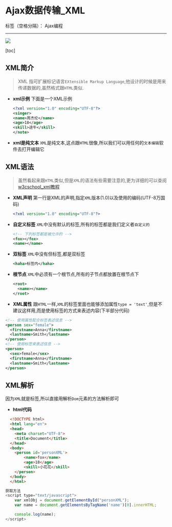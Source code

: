 # Ajax数据传输\_XML

标签（空格分隔）： Ajax编程

---

![](http://static.zybuluo.com/antumuFish/xfnngpb23mze67n7y3y9ir3l/desk.jpg)

\[toc\]

## XML简介

> XML 指可扩展标记语言`EXtensible Markup Language`,他设计的时候是用来传递数据的,虽然格式跟`HTML`类似.

* **xml示例**
  下面是一个XML示例

  ```xml
  <?xml version="1.0" encoding="UTF-8"?>
  <singer>
  <name>周杰伦</name>
  <age>18</age>
  <skill>途牛</skill>
  </note>
  ```

* **xml是纯文本**
  `XML`是纯文本,这点跟`HTML`很像,所以我们可以用任何的`文本编辑`软件去打开编辑它


## XML语法

> 虽然看起来跟`HTML`类似,但是`XML`的语法有些需要注意的,更为详细的可以查阅[w3cschool\_xml教程](http://www.w3school.com.cn/xml/index.asp)

* **XML声明**
  第一行是XML的声明,指定`XML`版本\(1.0\)以及使用的编码\(UTF-8万国码\)

  ```xml
  <?xml version="1.0" encoding="UTF-8"?>
  ```

* **自定义标签**
  `XML`中没有默认的标签,所有的标签都是我们定义者`自定义的`

  ```xml
  <!-- 下列标签都是被允许的 -->
  <fox></fox>
  <name></name>
  ```

* **双标签**
  `XML`中没有但标签,都是双标签

  ```xml
  <haha>标签内</haha>
  ```

* **根节点**
  `XML`中必须有一个根节点,所有的子节点都放置在根节点下

  ```xml
  <root>
    <name></name>
  </root>
  ```


* **XML属性**
  跟`HTML`一样,`XML`的标签里面也能够添加属性`type = 'text'`,但是不建议这样用,而是使用标签的方式来表述内容\(下半部分代码\)

```xml
<!-- 使用属性配合标签表述信息 -->
<person sex="female">
  <firstname>Anna</firstname>
  <lastname>Smith</lastname>
</person>
<!-- 使用标签来表述信息 -->
<person>
  <sex>female</sex>
  <firstname>Anna</firstname>
  <lastname>Smith</lastname>
</person>
```

## **XML解析**

因为`XML`就是标签,所以直接用解析`Dom`元素的方法解析即可

* **html代码**

```html
  <!DOCTYPE html>
  <html lang="en">
  <head>
    <meta charset="UTF-8">
    <title>Document</title>
  </head>
  <body>
    <person id='personXML'>
        <name>fox</name>
        <age>18</age>
        <skill>小花花</skill>
    </person>
  </body>
  </html>
```

```js
获取方法
<script type="text/javascript">
    var xmlObj = document.getElementById("personXML");
    var name = document.getElementsByTagName('name')[0].innerHTML;

    console.log(name);
</script>
```

